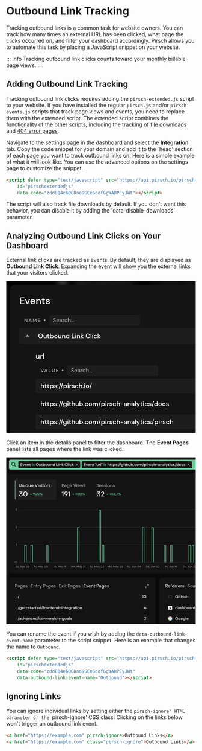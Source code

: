 # Outbound Link Tracking

Tracking outbound links is a common task for website owners. You can track how many times an external URL has been clicked, what page the clicks occurred on, and filter your dashboard accordingly. Pirsch allows you to automate this task by placing a JavaScript snippet on your website.

::: info
Tracking outbound link clicks counts toward your monthly billable page views.
:::

## Adding Outbound Link Tracking

Tracking outbound link clicks requires adding the `pirsch-extended.js` script to your website. If you have installed the regular `pirsch.js` and/or `pirsch-events.js` scripts that track page views and events, you need to replace them with the extended script. The extended script combines the functionality of the other scripts, including the tracking of [file downloads](/advanced/file-downloads) and [404 error pages](/advanced/not-found-tracking).

Navigate to the settings page in the dashboard and select the **Integration** tab. Copy the code snippet for your domain and add it to the `head' section of each page you want to track outbound links on. Here is a simple example of what it will look like. You can use the advanced options on the settings page to customize the snippet.

```html
<script defer type="text/javascript" src="https://api.pirsch.io/pirsch-extended.js"
    id="pirschextendedjs"
    data-code="zddEQ4e6QGDno9GCe6dofGgWARPEyJWt"></script>
```

The script will also track file downloads by default. If you don't want this behavior, you can disable it by adding the `data-disable-downloads' parameter.

## Analyzing Outbound Link Clicks on Your Dashboard

External link clicks are tracked as events. By default, they are displayed as **Outbound Link Click**. Expanding the event will show you the external links that your visitors clicked.

![Outbound Links](../static/advanced/outbound-links.png)

Click an item in the details panel to filter the dashboard. The **Event Pages** panel lists all pages where the link was clicked.

![Outbound Link Pages](../static/advanced/outbound-link-pages.png)

You can rename the event if you wish by adding the `data-outbound-link-event-name` parameter to the script snippet. Here is an example that changes the name to `Outbound`.

```html
<script defer type="text/javascript" src="https://api.pirsch.io/pirsch-extended.js"
    id="pirschextendedjs"
    data-code="zddEQ4e6QGDno9GCe6dofGgWARPEyJWt"
    data-outbound-link-event-name="Outbound"></script>
```

## Ignoring Links

You can ignore individual links by setting either the `pirsch-ignore' HTML parameter or the `pirsch-ignore' CSS class. Clicking on the links below won't trigger an outbound link event.

```html
<a href="https://example.com" pirsch-ignore>Outbound Links</a>
<a href="https://example.com" class="pirsch-ignore">Outbound Links</a>
```
